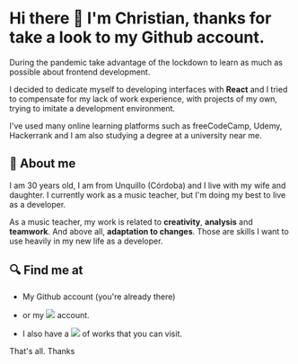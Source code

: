 # Hi there 👋 I'm Christian, thanks for take a look to my Github account.

 During the pandemic take advantage of the lockdown to learn as much as possible about frontend development.

 I decided to dedicate myself to developing interfaces with **React** and I tried to compensate for my lack of work experience, with projects of my own, trying to imitate a development environment.
 
 I've used many online learning platforms such as freeCodeCamp, Udemy, Hackerrank and I am also studying a degree at a university near me.
 
 ## 🚶 About me
 
 I am 30 years old, I am from Unquillo (Córdoba) and I live with my wife and daughter. I currently work as a music teacher, but I'm doing my best to live as a developer.
 
 As a music teacher, my work is related to **creativity**, **analysis** and **teamwork**. And above all, **adaptation to changes**. Those are skills I want to use heavily in my new life as a developer.
 
 ## 🔍 Find me at
 
 -  My Github account (you're already there)

- or my <a target="_blank" href="https://www.linkedin.com/in/christian-caracach/"><img src="https://img.shields.io/badge/-Linkedin-blue"/></a> account.

- I also have a <a target="_blank" href="https://portfolioccaracach.web.app/"><img src="https://img.shields.io/badge/-Portfolio-blue"/></a> of works that you can visit.


That's all. Thanks
